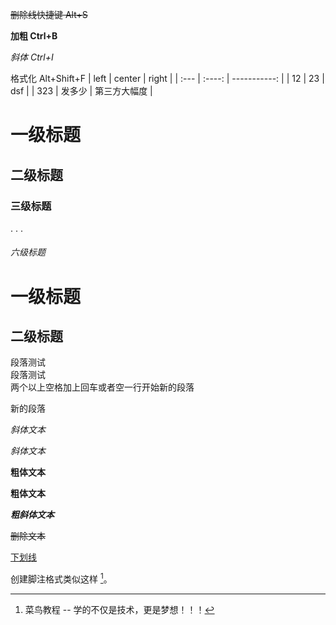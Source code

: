 ~~删除线快捷键 Alt+S~~

**加粗 Ctrl+B**

*斜体 Ctrl+I*

格式化 Alt+Shift+F
| left | center |        right |
| :--- | :----: | -----------: |
| 12   |   23   |          dsf |
| 323  | 发多少 | 第三方大幅度 |


# 一级标题
## 二级标题
### 三级标题
. . .
###### 六级标题

一级标题
=======

二级标题
-------

段落测试  
段落测试  
两个以上空格加上回车或者空一行开始新的段落

新的段落

*斜体文本*

_斜体文本_

**粗体文本**

__粗体文本__

***粗斜体文本***

~~删除文本~~

<u>下划线</u>



创建脚注格式类似这样 [^RUNOOB]。

[^RUNOOB]: 菜鸟教程 -- 学的不仅是技术，更是梦想！！！